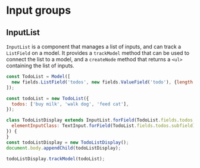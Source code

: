 # Input groups

## InputList

`InputList` is a component that manages a list of inputs, and can track a `ListField` on a model. It provides a `trackModel` method that can be used to connect the list to a model, and a `createNode` method that returns a `<ul>` containing the list of inputs.

```javascript
const TodoList = Model([
  new fields.ListField('todos', new fields.ValueField('todo'), {length: 8}),
]);

const todoList = new TodoList({
  todos: ['buy milk', 'walk dog', 'feed cat'],
});

class TodoListDisplay extends InputList.forField(TodoList.fields.todos, {
  elementInputClass: TextInput.forField(TodoList.fields.todos.subfield),
}) {
}
const todoListDisplay = new TodoListDisplay();
document.body.appendChild(todoListDisplay);

todoListDisplay.trackModel(todoList);
```
